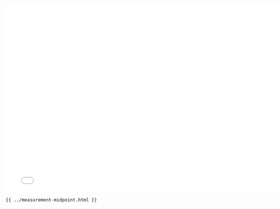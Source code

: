 <iframe src="../../measurement-midpoint.html" width="770" height="500" frameBorder="0" seamless="seamless">
</iframe>

```html
{{ ../measurement-midpoint.html }}
```
